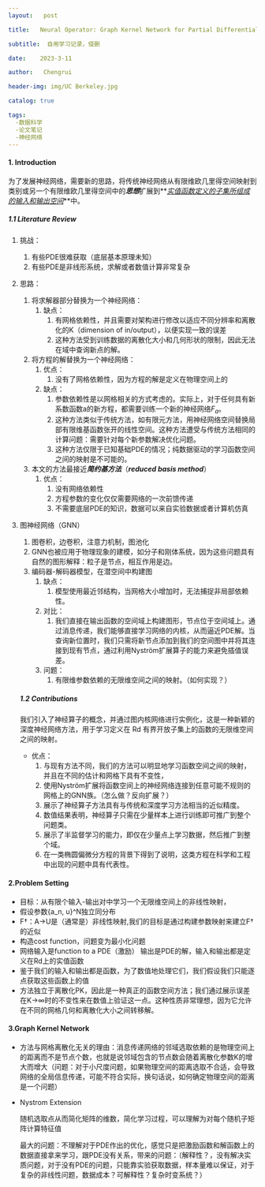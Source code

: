 ```yaml
---
layout:   post

title:   Neural Operator: Graph Kernel Network for Partial Differential Equations 笔记

subtitle:  自用学习记录，侵删

date:    2023-3-11

author:   Chengrui

header-img: img/UC Berkeley.jpg

catalog: true

tags:
  -数据科学
  -论文笔记
  -神经网络
---
```


#### 1. Introduction

为了发展神经网络，需要新的思路，将传统神经网络从有限维欧几里得空间映射到类别或另一个有限维欧几里得空间中的***思想***扩展到**<u>*实值函数定义的子集所组成的输入和输出空间*</u>**中。

##### 1.1 Literature Review

1. 挑战：

   1. 有些PDE很难获取（底层基本原理未知）
   2. 有些PDE是非线形系统，求解或者数值计算非常复杂

2. 思路：

   1. 将求解器部分替换为一个神经网络：
      1. 缺点：
         1. 有网格依赖性，并且需要对架构进行修改以适应不同分辨率和离散化的K（dimension of in/output），以便实现一致的误差
         2. 这种方法受到训练数据的离散化大小和几何形状的限制，因此无法在域中查询新点的解。
   2. 将方程的解替换为一个神经网络：
      1. 优点：
         1. 没有了网格依赖性，因为方程的解是定义在物理空间上的
      2. 缺点：
         1. 参数依赖性是以网格相关的方式考虑的。实际上，对于任何具有新系数函数a的新方程，都需要训练一个新的神经网络$F_a$。
         2. 这种方法类似于传统方法，如有限元方法，用神经网络空间替换局部有限维基函数张开的线性空间。这种方法遭受与传统方法相同的计算问题：需要针对每个新参数解决优化问题。
         3. 这种方法仅限于已知基础PDE的情况；纯数据驱动的学习函数空间之间的映射是不可能的。
   3. 本文的方法最接近***简约基方法***（***reduced basis method***）
      1. 优点：
         1. 没有网络依赖性
         2. 方程参数的变化仅仅需要网络的一次前馈传递
         3. 不需要底层PDE的知识，数据可以来自实验数据或者计算机仿真

3. 图神经网络（GNN）

   1. 图卷积，边卷积，注意力机制，图池化
   2. GNN也被应用于物理现象的建模，如分子和刚体系统，因为这些问题具有自然的图形解释：粒子是节点，相互作用是边。
   3. 编码器-解码器模型，在潜空间中构建图
      1. 缺点：
         1. 模型使用最近邻结构，当网格大小增加时，无法捕捉非局部依赖性。
      2. 对比：
         1. 我们直接在输出函数的空间域上构建图形，节点位于空间域上。通过消息传递，我们能够直接学习网络的内核，从而逼近PDE解。当查询新位置时，我们只需将新节点添加到我们的空间图中并将其连接到现有节点，通过利用Nyström扩展算子的能力来避免插值误差。
      3. 问题：
         1. 有限维参数依赖的无限维空间之间的映射。（如何实现？）

   ##### 1.2 Contributions

   ​	我们引入了神经算子的概念，并通过图内核网络进行实例化，这是一种新颖的深度神经网络方法，用于学习定义在 Rd 有界开放子集上的函数的无限维空间之间的映射。

   - 优点：
     1. 与现有方法不同，我们的方法可以明显地学习函数空间之间的映射，并且在不同的估计和网格下具有不变性，
     2. 使用Nyström扩展将函数空间上的神经网络连接到任意可能不规则的网格上的GNN族。（怎么做？反向扩展？）
     3. 展示了神经算子方法具有与传统和深度学习方法相当的近似精度。
     4. 数值结果表明，神经算子只需在少量样本上进行训练即可推广到整个问题类。
     5. 展示了半监督学习的能力，即仅在少量点上学习数据，然后推广到整个域。
     6. 在一类椭圆偏微分方程的背景下得到了说明，这类方程在科学和工程中出现的问题中具有代表性。

#### 2.Problem Setting

- 目标：从有限个输入-输出对中学习一个无限维空间上的非线性映射，
- 假设参数{a_n, u}^N独立同分布
- F†：A→U是（通常是）非线性映射,我们的目标是通过构建参数映射来建立F†的近似
- 构造cost function，问题变为最小化问题
- 网络输入是function to a PDE（激励） 输出是PDE的解，输入和输出都是定义在Rd上的实值函数
- 鉴于我们的输入和输出都是函数，为了数值地处理它们，我们假设我们只能逐点获取这些函数上的值
- 方法独立于离散化PK，因此是一种真正的函数空间方法；我们通过展示误差在K→∞时的不变性来在数值上验证这一点。这种性质非常理想，因为它允许在不同的网格几何和离散化大小之间转移解。

#### 3.Graph Kernel Network

- 方法与网格离散化无关的理由：消息传递网络的邻域选取依赖的是物理空间上的距离而不是节点个数，也就是说邻域包含的节点数会随着离散化参数K的增大而增大（问题：对于小尺度问题，如果物理空间的距离选取不合适，会导致网络的全局信息传递，可能不符合实际，换句话说，如何确定物理空间的距离是一个问题）

- Nystrom Extension

  随机选取点从而简化矩阵的维数，简化学习过程，可以理解为对每个随机子矩阵计算特征值

  最大的问题：不理解对于PDE作出的优化，感觉只是把激励函数和解函数上的数据直接拿来学习，跟PDE没有关系，带来的问题：（解释性？，没有解决实质问题，对于没有PDE的问题，只能靠实验获取数据，样本量难以保证，对于复杂的非线性问题，数据成本？可解释性？复杂时变系统？）

##### 











